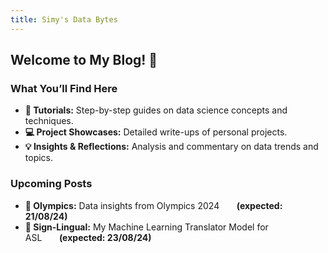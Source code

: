 ```yaml
---
title: Simy's Data Bytes
---
```


## Welcome to My Blog! 🎉

### What You’ll Find Here

- **📖 Tutorials:** Step-by-step guides on data science concepts and techniques.
- **💻 Project Showcases:** Detailed write-ups of personal projects.
- **💡 Insights & Reflections:** Analysis and commentary on data trends and topics.

### Upcoming Posts

- **🏅 Olympics:** Data insights from Olympics 2024&nbsp;&nbsp;&nbsp;&nbsp;&nbsp;&nbsp;&nbsp;**(expected: 21/08/24)**
- **👐 Sign-Lingual:** My Machine Learning Translator Model for ASL&nbsp;&nbsp;&nbsp;&nbsp;&nbsp;&nbsp;&nbsp;**(expected: 23/08/24)**

